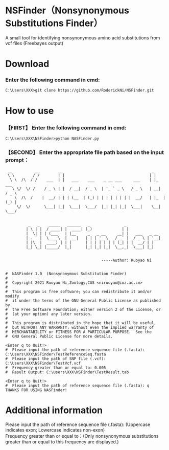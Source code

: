 # NSFinder（Nonsynonymous Substitutions Finder）
A small tool for identifying nonsynonymous amino acid substitutions from vcf files (Freebayes output)    


# Download
### Enter the following command in cmd: 
```
C:\Users\XXX>git clone https://github.com/RoderickNi/NSFinder.git
```

# How to use
### 【FIRST】 Enter the following command in cmd:    
```
C:\Users\XXX\NSFinder>python NASFinder.py
```
### 【SECOND】 Enter the appropriate file path based on the input prompt：
```
 __          __         _                                       _
 \ \        / /        | |                                     | |
  \ \  /\  / /    ___  | |   ___    ___    _ __ ___     ___    | |_    ___
   \ \/  \/ /    / _ \ | |  / __|  / _ \  | '_ ` _ \   / _ \   | __|  / _ \
    \  /\  /    |  __/ | | | (__  | (_) | | | | | | | |  __/   | |_  | (_) |
     \/  \/      \___| |_|  \___|  \___/  |_| |_| |_|  \___|    \__|  \___/


          _   _    _____   ______   _               _
         | \ | |  / ____| |  ____| (_)             | |
         |  \| | | (___   | |__     _   _ __     __| |   ___   _ __
         | . ` |  \___ \  |  __|   | | | '_ \   / _` |  / _ \ | '__|
         | |\  |  ____) | | |      | | | | | | | (_| | |  __/ | |
         |_| \_| |_____/  |_|      |_| |_| |_|  \__,_|  \___| |_|


                                          -----Author: Ruoyao Ni


#  NASFinder 1.0  (Nonsynonymous Substitution Finder)
#
#  Copyright 2021 Ruoyao Ni,Zoology,CAS <niruoyao@ioz.ac.cn>
#
#  This program is free software; you can redistribute it and/or modify
#  it under the terms of the GNU General Public License as published by
#  the Free Software Foundation; either version 2 of the License, or
#  (at your option) any later version.
#
#  This program is distributed in the hope that it will be useful,
#  but WITHOUT ANY WARRANTY; without even the implied warranty of
#  MERCHANTABILITY or FITNESS FOR A PARTICULAR PURPOSE.  See the
#  GNU General Public License for more details.

<Enter q to Quit!>
#  Please input the path of reference sequence file (.fasta): C:\Users\XXX\NSFinder\TestReferenceSeq.fasta
#  Please input the path of SNP file (.vcf): C:\Users\XXX\NSFinder\TestVcf.vcf
#  Frequency greater than or equal to: 0.005
#  Result Output: C:\Users\XXX\NSFinder\TestResult.tab

<Enter q to Quit!>
#  Please input the path of reference sequence file (.fasta): q
THANKS FOR USING NASFinder!
```
# Additional information
Please input the path of reference sequence file (.fasta): (Uppercase indicates exon; Lowercase indicates non-exon)    
Frequency greater than or equal to：(Only nonsynonymous substitutions greater than or equal to this frequency are displayed.)    

